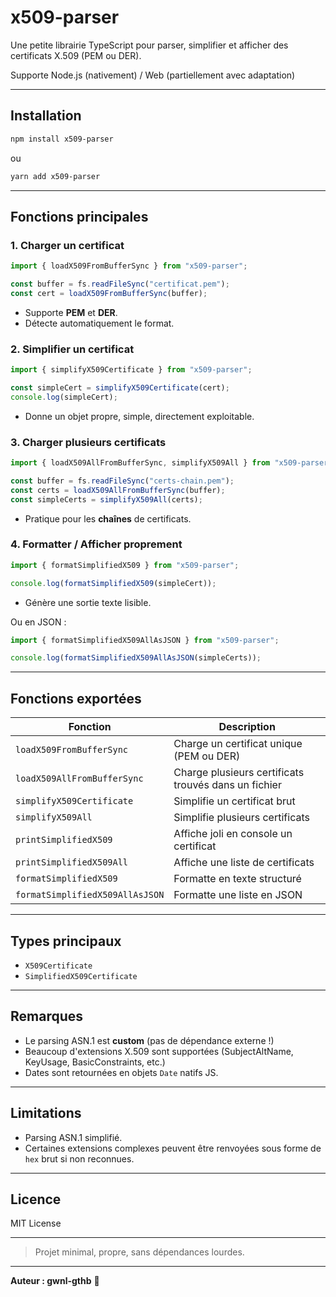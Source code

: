 # x509-parser

Une petite librairie TypeScript pour parser, simplifier et afficher des certificats X.509 (PEM ou DER).

Supporte Node.js (nativement) / Web (partiellement avec adaptation)

---

## Installation

```bash
npm install x509-parser
```

ou

```bash
yarn add x509-parser
```

---

## Fonctions principales

### 1. Charger un certificat

```ts
import { loadX509FromBufferSync } from "x509-parser";

const buffer = fs.readFileSync("certificat.pem");
const cert = loadX509FromBufferSync(buffer);
```

- Supporte **PEM** et **DER**.
- Détecte automatiquement le format.

### 2. Simplifier un certificat

```ts
import { simplifyX509Certificate } from "x509-parser";

const simpleCert = simplifyX509Certificate(cert);
console.log(simpleCert);
```

- Donne un objet propre, simple, directement exploitable.

### 3. Charger plusieurs certificats

```ts
import { loadX509AllFromBufferSync, simplifyX509All } from "x509-parser";

const buffer = fs.readFileSync("certs-chain.pem");
const certs = loadX509AllFromBufferSync(buffer);
const simpleCerts = simplifyX509All(certs);
```

- Pratique pour les **chaînes** de certificats.

### 4. Formatter / Afficher proprement

```ts
import { formatSimplifiedX509 } from "x509-parser";

console.log(formatSimplifiedX509(simpleCert));
```

- Génère une sortie texte lisible.

Ou en JSON :

```ts
import { formatSimplifiedX509AllAsJSON } from "x509-parser";

console.log(formatSimplifiedX509AllAsJSON(simpleCerts));
```

---

## Fonctions exportées

| Fonction                        | Description                                          |
| ------------------------------- | ---------------------------------------------------- |
| `loadX509FromBufferSync`        | Charge un certificat unique (PEM ou DER)             |
| `loadX509AllFromBufferSync`     | Charge plusieurs certificats trouvés dans un fichier |
| `simplifyX509Certificate`       | Simplifie un certificat brut                         |
| `simplifyX509All`               | Simplifie plusieurs certificats                      |
| `printSimplifiedX509`           | Affiche joli en console un certificat                |
| `printSimplifiedX509All`        | Affiche une liste de certificats                     |
| `formatSimplifiedX509`          | Formatte en texte structuré                          |
| `formatSimplifiedX509AllAsJSON` | Formatte une liste en JSON                           |

---

## Types principaux

- `X509Certificate`
- `SimplifiedX509Certificate`

---

## Remarques

- Le parsing ASN.1 est **custom** (pas de dépendance externe !)
- Beaucoup d'extensions X.509 sont supportées (SubjectAltName, KeyUsage, BasicConstraints, etc.)
- Dates sont retournées en objets `Date` natifs JS.

---

## Limitations

- Parsing ASN.1 simplifié.
- Certaines extensions complexes peuvent être renvoyées sous forme de `hex` brut si non reconnues.

---

## Licence

MIT License

---

> Projet minimal, propre, sans dépendances lourdes.

---

**Auteur : gwnl-gthb** 🚀
